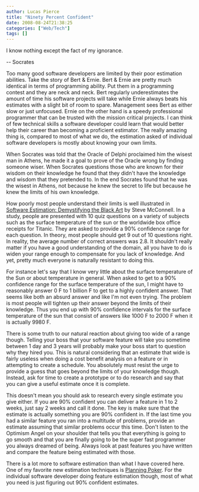 ```yaml
---
author: Lucas Pierce
title: "Ninety Percent Confident"
date: 2008-08-24T21:38:25
categories: ["Web/Tech"]
tags: []
---
```


I know nothing except the fact of my ignorance.

-- Socrates

Too many good software developers are limited by their poor estimation abilities. Take the story of Bert & Ernie. Bert & Ernie are pretty much identical in terms of programming ability. Put them in a programming contest and they are neck and neck. Bert regularly underestimates the amount of time his software projects will take while Ernie always beats his estimates with a slight bit of room to spare. Management sees Bert as either slow or just unfocused. Ernie on the other hand is a speedy professional programmer that can be trusted with the mission critical projects. I can think of few technical skills a software developer could learn that would better help their career than becoming a proficient estimator. The really amazing thing is, compared to most of what we do, the estimation asked of individual software developers is mostly about knowing your own limits.

When Socrates was told that the Oracle of Delphi proclaimed him the wisest man in Athens, he made it a goal to prove of the Oracle wrong by finding someone wiser. When Socrates questions those who are known for their wisdom on their knowledge he found that they didn't have the knowledge and wisdom that they pretended to. In the end Socrates found that he was the wisest in Athens, not because he knew the secret to life but because he knew the limits of his own knowledge.

How poorly most people understand their limits is well illustrated in [Software Estimation: Demystifying the Black Art](http://www.amazon.com/Software-Estimation-Demystifying-Practices-Microsoft/dp/0735605351) by Steve McConnell. In a study, people are presented with 10 quiz questions on a variety of subjects such as the surface temperature of the sun or the worldwide box office receipts for Titanic. They are asked to provide a 90% confidence range for each question. In theory, most people should get 9 out of 10 questions right. In reality, the average number of correct answers was 2.8. It shouldn't really matter if you have a good understanding of the domain, all you have to do is widen your range enough to compensate for you lack of knowledge. And yet, pretty much everyone is naturally resistant to doing this.

For instance let's say that I know very little about the surface temperature of the Sun or about temperature in general. When asked to get to a 90% confidence range for the surface temperature of the sun, I might have to reasonably answer 0 F to 1 billion F to get to a highly confident answer. That seems like both an absurd answer and like I'm not even trying. The problem is most people will tighten up their answer beyond the limits of their knowledge. Thus you end up with 90% confidence intervals for the surface temperature of the sun that consist of answers like 1000 F to 2000 F when it is actually 9980 F.

There is some truth to our natural reaction about giving too wide of a range though. Telling your boss that your software feature will take you sometime between 1 day and 3 years will probably make your boss start to question why they hired you. This is natural considering that an estimate that wide is fairly useless when doing a cost benefit analysis on a feature or in attempting to create a schedule. You absolutely must resist the urge to provide a guess that goes beyond the limits of your knowledge though. Instead, ask for time to create a prototype or to do research and say that you can give a useful estimate once it is complete.

This doesn't mean you should ask to research every single estimate you give either. If you are 90% confident you can deliver a feature in 1 to 2 weeks, just say 2 weeks and call it done. The key is make sure that the estimate is actually something you are 90% confident in. If the last time you had a similar feature you ran into a multitude of problems, provide an estimate assuming that similar problems occur this time. Don't listen to the Optimism Angel on your shoulder that tells you that everything is going to go smooth and that you are finally going to be the super fast programmer you always dreamed of being. Always look at past features you have written and compare the feature being estimated with those.

There is a lot more to software estimation than what I have covered here. One of my favorite new estimation techniques is [Planning Poker](http://en.wikipedia.org/wiki/Planning_poker). For the individual software developer doing feature estimation though, most of what you need is just figuring out 90% confident estimates.